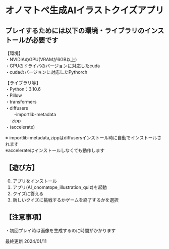 # オノマトペ生成AIイラストクイズアプリ

## プレイするためには以下の環境・ライブラリのインストールが必要です

【環境】  
・NVIDIAのGPU(VRAMが6GB以上)  
・GPUのドライバのバージョンに対応したcuda  
・cudaのバージョンに対応したPythorch  
  

    
【ライブラリ等】  
・Python：3.10.6  
・Pillow  
・transformers  
・diffusers  
　　-importlib-metadata  
  　-zipp  
・(accelerate)  
  
※ importlib-metadata,zippはdiffusersインストール時に自動でインストールされます  
※accelerateはインストールしなくても動作します


## 【遊び方】

0. アプリをインストール  
1. アプリ(AI_onomatope_illustration_quiz)を起動  
2. クイズに答える  
3. 新しいクイズに挑戦するかゲームを終了するかを選択  


## 【注意事項】

・初回プレイ時は画像を生成するのに時間がかかります


最終更新 2024/01/11

